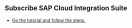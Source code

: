 ## Subscribe SAP Cloud Integration Suite
* [Go the tutorial and follow the steps.](https://developers.sap.com/tutorials/cp-starter-isuite-onboard-subscribe.html)